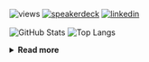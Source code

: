 ![views](https://komarev.com/ghpvc/?username=chck&color=blueviolet)
[![speakerdeck](https://img.shields.io/badge/Speaker_Deck-chck-8a2be2?style=flat-square&logo=speaker-deck)](https://speakerdeck.com/chck)
[![linkedin](https://img.shields.io/badge/LinkedIn-chck-8a2be2?style=flat-square&logo=linkedin)](https://www.linkedin.com/in/chck/)

<p align="left"> 
  <img alt="GitHub Stats" align="center" height="150" src="https://github-readme-stats-nine-umber-51.vercel.app/api?username=chck&count_private=true&show_icons=true&hide_title=true&theme=buefy" />
  <img alt="Top Langs" align="center" height="150" src="https://github-readme-stats-nine-umber-51.vercel.app/api/top-langs/?username=chck&layout=compact&count_private=true&show_icons=true&hide_title=true&theme=buefy" />
</p>

<details>
  <summary><b>Read more</b></summary>
  <br>

  <!--START_SECTION:waka-->
**🐱 My GitHub Data** 

> 📦 76.8 kB Used in GitHub's Storage 
 > 
> 🏆 23 Contributions in the Year 2024
 > 
> 💼 Opted to Hire
 > 
> 📜 134 Public Repositories 
 > 
> 🔑 19 Private Repositories 
 > 
**I'm a Night 🦉** 

```text
🌞 Morning                1343 commits        ████░░░░░░░░░░░░░░░░░░░░░   15.94 % 
🌆 Daytime                2205 commits        ███████░░░░░░░░░░░░░░░░░░   26.18 % 
🌃 Evening                2304 commits        ███████░░░░░░░░░░░░░░░░░░   27.35 % 
🌙 Night                  2571 commits        ████████░░░░░░░░░░░░░░░░░   30.52 % 
```
📅 **I'm Most Productive on Monday** 

```text
Monday                   1819 commits        █████░░░░░░░░░░░░░░░░░░░░   21.60 % 
Tuesday                  1721 commits        █████░░░░░░░░░░░░░░░░░░░░   20.43 % 
Wednesday                1190 commits        ████░░░░░░░░░░░░░░░░░░░░░   14.13 % 
Thursday                 1605 commits        █████░░░░░░░░░░░░░░░░░░░░   19.05 % 
Friday                   872 commits         ███░░░░░░░░░░░░░░░░░░░░░░   10.35 % 
Saturday                 417 commits         █░░░░░░░░░░░░░░░░░░░░░░░░   04.95 % 
Sunday                   799 commits         ██░░░░░░░░░░░░░░░░░░░░░░░   09.49 % 
```


📊 **This Week I Spent My Time On** 

```text
💬 Programming Languages: 
Other                    25 hrs 45 mins      ███████████████████████░░   90.38 % 
Terraform                2 hrs 6 mins        ██░░░░░░░░░░░░░░░░░░░░░░░   07.41 % 
Bash                     14 mins             ░░░░░░░░░░░░░░░░░░░░░░░░░   00.84 % 
TSV                      13 mins             ░░░░░░░░░░░░░░░░░░░░░░░░░   00.81 % 
JSON                     9 mins              ░░░░░░░░░░░░░░░░░░░░░░░░░   00.56 % 

🔥 Editors: 
Chrome                   25 hrs 45 mins      ███████████████████████░░   90.38 % 
VS Code                  1 hr 52 mins        ██░░░░░░░░░░░░░░░░░░░░░░░   06.56 % 
Neovim                   52 mins             █░░░░░░░░░░░░░░░░░░░░░░░░   03.07 % 
```

**I Mostly Code in Python** 

```text
Python                   41 repos            ████████░░░░░░░░░░░░░░░░░   32.28 % 
Jupyter Notebook         21 repos            ████░░░░░░░░░░░░░░░░░░░░░   16.54 % 
Rust                     7 repos             █░░░░░░░░░░░░░░░░░░░░░░░░   05.51 % 
Shell                    3 repos             █░░░░░░░░░░░░░░░░░░░░░░░░   02.36 % 
Astro                    1 repo              ░░░░░░░░░░░░░░░░░░░░░░░░░   00.79 % 
```



**Timeline**

![Lines of Code chart](https://raw.githubusercontent.com/chck/chck/main/assets/bar_graph.png)


 Last Updated on 2024-01-23 01:29 UTC
<!--END_SECTION:waka-->
</details>

